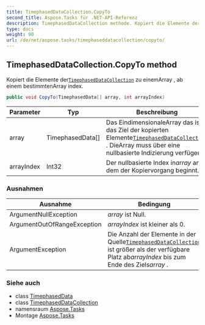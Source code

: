 ```yaml
---
title: TimephasedDataCollection.CopyTo
second_title: Aspose.Tasks für .NET-API-Referenz
description: TimephasedDataCollection methode. Kopiert die Elemente derTimephasedDataCollection zu einemArray  ab einem bestimmtenArray index.
type: docs
weight: 90
url: /de/net/aspose.tasks/timephaseddatacollection/copyto/
---
```

## TimephasedDataCollection.CopyTo method

Kopiert die Elemente der[`TimephasedDataCollection`](../) zu einemArray , ab einem bestimmtenArray index.

```csharp
public void CopyTo(TimephasedData[] array, int arrayIndex)
```

| Parameter | Typ | Beschreibung |
| --- | --- | --- |
| array | TimephasedData[] | Das EindimensionaleArray das ist das Ziel der kopierten Elemente[`TimephasedDataCollection`](../) . DieArray muss über eine nullbasierte Indizierung verfügen. |
| arrayIndex | Int32 | Der nullbasierte Index in*array* an dem der Kopiervorgang beginnt. |

### Ausnahmen

| Ausnahme | Bedingung |
| --- | --- |
| ArgumentNullException | *array* ist Null. |
| ArgumentOutOfRangeException | *arrayIndex* ist kleiner als 0. |
| ArgumentException | Die Anzahl der Elemente in der Quelle[`TimephasedDataCollection`](../) ist größer als der verfügbare Platz ab*arrayIndex* bis zum Ende des Ziels*array* . |

### Siehe auch

* class [TimephasedData](../../timephaseddata/)
* class [TimephasedDataCollection](../)
* namensraum [Aspose.Tasks](../../timephaseddatacollection/)
* Montage [Aspose.Tasks](../../../)


